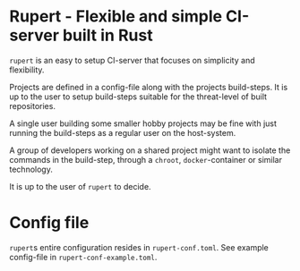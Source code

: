 # Rupert - Flexible and simple CI-server built in Rust

`rupert` is an easy to setup CI-server that focuses on simplicity and flexibility.

Projects are defined in a config-file along with the projects build-steps. 
It is up to the user to setup build-steps suitable for the threat-level of built
repositories.

A single user building some smaller hobby projects may be fine with just running
the build-steps as a regular user on the host-system.

A group of developers working on a shared project might want to isolate the commands
in the build-step, through a `chroot`, `docker`-container or similar technology.

It is up to the user of `rupert` to decide.

# Config file

`rupert`s entire configuration resides in `rupert-conf.toml`. See example config-file in `rupert-conf-example.toml`.

